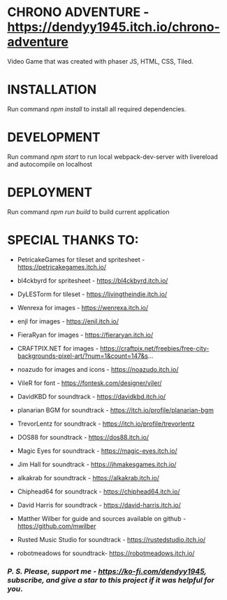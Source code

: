 # CHRONO ADVENTURE - https://dendyy1945.itch.io/chrono-adventure
Video Game that was created with phaser JS, HTML, CSS, Tiled. 

# INSTALLATION
Run command <i>npm install</i> to install all required dependencies.

# DEVELOPMENT 
Run command <i>npm start</i> to run local webpack-dev-server with livereload and autocompile on localhost

# DEPLOYMENT
Run command <i>npm run build</i> to build current application

# SPECIAL THANKS TO:

* PetricakeGames for tileset and spritesheet - https://petricakegames.itch.io/

* bl4ckbyrd for spritesheet - https://bl4ckbyrd.itch.io/ 

* DyLESTorm for tileset - https://livingtheindie.itch.io/

* Wenrexa for images - https://wenrexa.itch.io/

* enjl for images - https://enjl.itch.io/

* FieraRyan for images - https://fieraryan.itch.io/

* CRAFTPIX.NET for images - https://craftpix.net/freebies/free-city-backgrounds-pixel-art/?num=1&count=147&s...

* noazudo for images and icons - https://noazudo.itch.io/

* VileR for font - https://fontesk.com/designer/viler/

* DavidKBD  for soundtrack - https://davidkbd.itch.io/

* planarian BGM for soundtrack - https://itch.io/profile/planarian-bgm

* TrevorLentz for soundtrack - https://itch.io/profile/trevorlentz

* DOS88 for soundtrack - https://dos88.itch.io/

* Magic Eyes for soundtrack - https://magic-eyes.itch.io/

* Jim Hall for soundtrack - https://jhmakesgames.itch.io/ 

* alkakrab for soundtrack - https://alkakrab.itch.io/

* Chiphead64 for soundtrack - https://chiphead64.itch.io/

* David Harris for soundtrack - https://david-harris.itch.io/

* Matther Wilber for guide and sources available on github - https://github.com/mwilber

* Rusted Music Studio for soundtrack - https://rustedstudio.itch.io/

* robotmeadows for soundtrack- https://robotmeadows.itch.io/


### <i>P. S. Please, support me - https://ko-fi.com/dendyy1945, subscribe, and give a star to this project if it was helpful for you</i>.

